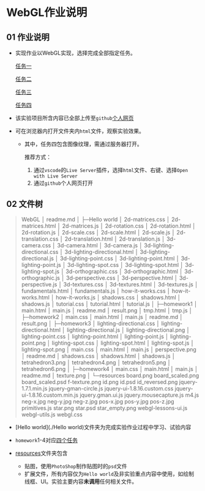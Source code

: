 # WebGL作业说明

## 01 作业说明

- 实现作业以WebGL实现，选择完成全部指定任务。

  [任务一](,/homework1)

  [任务二](./homework2)

  [任务三](./homework3)

  [任务四](./homework4)

- 该实验项目所含内容已全部上传至`github`[个人网页](https://kiainio.github.io/WebGL)

- 可在浏览器内打开文件夹内`html`文件，观察实验效果。

  - 其中，任务四包含图像纹理，需通过服务器打开。

    推荐方式：

    1. 通过`vscode`的`Live Server`插件，选择`html`文件、右键、选择`Open with Live Server`
    2. 通过`github`个人网页打开

## 02 文件树

> WebGL
> │  readme.md
> │
> ├─Hello world
> │      2d-matrices.css
> │      2d-matrices.html
> │      2d-matrices.js
> │      2d-rotation.css
> │      2d-rotation.html
> │      2d-rotation.js
> │      2d-scale.css
> │      2d-scale.html
> │      2d-scale.js
> │      2d-translation.css
> │      2d-translation.html
> │      2d-translation.js
> │      3d-camera.css
> │      3d-camera.html
> │      3d-camera.js
> │      3d-lighting-directional.css
> │      3d-lighting-directional.html
> │      3d-lighting-directional.js
> │      3d-lighting-point.css
> │      3d-lighting-point.html
> │      3d-lighting-point.js
> │      3d-lighting-spot.css
> │      3d-lighting-spot.html
> │      3d-lighting-spot.js
> │      3d-orthographic.css
> │      3d-orthographic.html
> │      3d-orthographic.js
> │      3d-perspective.css
> │      3d-perspective.html
> │      3d-perspective.js
> │      3d-textures.css
> │      3d-textures.html
> │      3d-textures.js
> │      fundamentals.html
> │      fundamentals.js
> │      how-it-works.css
> │      how-it-works.html
> │      how-it-works.js
> │      shadows.css
> │      shadows.html
> │      shadows.js
> │      tutorial.css
> │      tutorial.html
> │      tutorial.js
> │
> ├─homework1
> │      main.html
> │      main.js
> │      readme.md
> │      result.png
> │      tmp.html
> │      tmp.js
> │
> ├─homework2
> │      main.css
> │      main.html
> │      main.js
> │      readme.md
> │      result.png
> │
> ├─homework3
> │      lighting-directional.css
> │      lighting-directional.html
> │      lighting-directional.js
> │      lighting-directional.png
> │      lighting-point.css
> │      lighting-point.html
> │      lighting-point.js
> │      lighting-point.png
> │      lighting-spot.css
> │      lighting-spot.html
> │      lighting-spot.js
> │      lighting-spot.png
> │      main.css
> │      main.html
> │      main.js
> │      perspective.png
> │      readme.md
> │      shadows.css
> │      shadows.html
> │      shadows.js
> │      tetrahedron3.png
> │      tetrahedron4.png
> │      tetrahedron5.png
> │      tetrahedron6.png
> │
> ├─homework4
> │      main.css
> │      main.html
> │      main.js
> │      readme.md
> │      texture.png
> │
> └─resources
>         board.png
>         board_scaled.png
>         board_scaled.psd
>         f-texture.png
>         id.png
>         id.psd
>         id_reversed.png
>         jquery-1.7.1.min.js
>         jquery-gman-circle.js
>         jquery-ui-1.8.16.custom.css
>         jquery-ui-1.8.16.custom.min.js
>         jquery.gman.ui.js
>         jquery.mousecapture.js
>         m4.js
>         neg-x.jpg
>         neg-y.jpg
>         neg-z.jpg
>         pos-x.jpg
>         pos-y.jpg
>         pos-z.jpg
>         primitives.js
>         star.png
>         star.psd
>         star_empty.png
>         webgl-lessons-ui.js
>         webgl-utils.js
>         webgl.css

- [Hello world](./Hello world)文件夹为完成实验作业过程中学习、试验内容

- `homework`1-4对应[四个任务](##01-作业说明)

- [resources](./resources)文件夹包含

  - 贴图，使用`PhotoShop`制作贴图时的`psd`文件
  - 扩展文件，所有内容仅为`Hello world`及非实验重点内容中使用，如绘制线框、UI。实验主要内容**未调用**任何相关文件。
  
  


